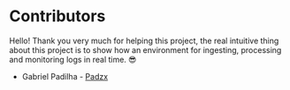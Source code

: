 # Contributors

Hello! Thank you very much for helping this project, the real intuitive thing about this project is to show how an environment for ingesting, processing and monitoring logs in real time. 😎

- Gabriel Padilha - [Padzx](https://www.linkedin.com/in/gabrielpadzx/) 